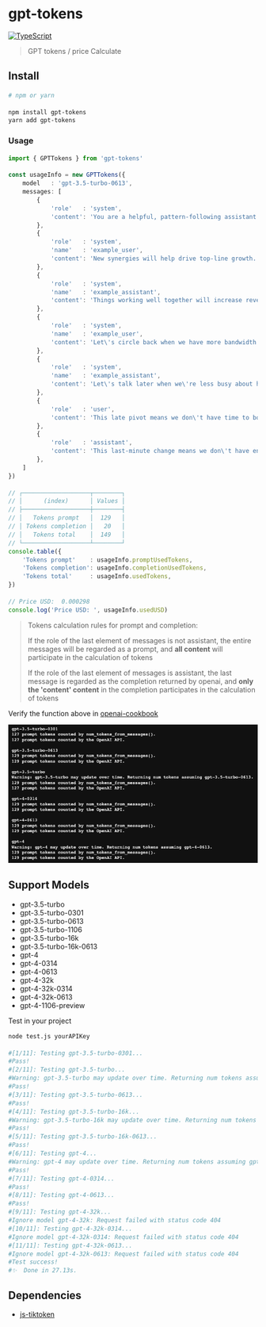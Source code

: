 # gpt-tokens

[![TypeScript](https://img.shields.io/badge/TypeScript-Ready-blue.svg)](https://www.typescriptlang.org/)

> GPT tokens / price Calculate

## Install

```bash
# npm or yarn

npm install gpt-tokens
yarn add gpt-tokens
```

### Usage

```typescript
import { GPTTokens } from 'gpt-tokens'

const usageInfo = new GPTTokens({
    model   : 'gpt-3.5-turbo-0613',
    messages: [
        {
            'role'   : 'system',
            'content': 'You are a helpful, pattern-following assistant that translates corporate jargon into plain English.',
        },
        {
            'role'   : 'system',
            'name'   : 'example_user',
            'content': 'New synergies will help drive top-line growth.',
        },
        {
            'role'   : 'system',
            'name'   : 'example_assistant',
            'content': 'Things working well together will increase revenue.',
        },
        {
            'role'   : 'system',
            'name'   : 'example_user',
            'content': 'Let\'s circle back when we have more bandwidth to touch base on opportunities for increased leverage.',
        },
        {
            'role'   : 'system',
            'name'   : 'example_assistant',
            'content': 'Let\'s talk later when we\'re less busy about how to do better.',
        },
        {
            'role'   : 'user',
            'content': 'This late pivot means we don\'t have time to boil the ocean for the client deliverable.',
        },
        {
            'role'   : 'assistant',
            'content': 'This last-minute change means we don\'t have enough time to complete the entire project for the client.',
        },
    ]
})

// ┌───────────────────┬────────┐
// │      (index)      │ Values │
// ├───────────────────┼────────┤
// │   Tokens prompt   │  129   │
// │ Tokens completion │   20   │
// │   Tokens total    │  149   │
// └───────────────────┴────────┘
console.table({
    'Tokens prompt'    : usageInfo.promptUsedTokens,
    'Tokens completion': usageInfo.completionUsedTokens,
    'Tokens total'     : usageInfo.usedTokens,
})

// Price USD:  0.000298
console.log('Price USD: ', usageInfo.usedUSD)
```

> Tokens calculation rules for prompt and completion:
>
> If the role of the last element of messages is not assistant, the entire messages will be regarded as a prompt, and **all content** will participate in the calculation of tokens
>
> If the role of the last element of messages is assistant, the last message is regarded as the completion returned by openai, and **only the 'content' content** in the completion participates in the calculation of tokens

Verify the function above in [openai-cookbook](https://github.com/openai/openai-cookbook/blob/main/examples/How_to_count_tokens_with_tiktoken.ipynb)

![openai-cookbook.png](openai-cookbook.png)

## Support Models

* gpt-3.5-turbo
* gpt-3.5-turbo-0301
* gpt-3.5-turbo-0613
* gpt-3.5-turbo-1106
* gpt-3.5-turbo-16k
* gpt-3.5-turbo-16k-0613
* gpt-4
* gpt-4-0314
* gpt-4-0613
* gpt-4-32k
* gpt-4-32k-0314
* gpt-4-32k-0613
* gpt-4-1106-preview

Test in your project

```bash
node test.js yourAPIKey

#[1/11]: Testing gpt-3.5-turbo-0301...
#Pass!
#[2/11]: Testing gpt-3.5-turbo...
#Warning: gpt-3.5-turbo may update over time. Returning num tokens assuming gpt-3.5-turbo-0613
#Pass!
#[3/11]: Testing gpt-3.5-turbo-0613...
#Pass!
#[4/11]: Testing gpt-3.5-turbo-16k...
#Warning: gpt-3.5-turbo-16k may update over time. Returning num tokens assuming gpt-3.5-turbo-16k-0613
#Pass!
#[5/11]: Testing gpt-3.5-turbo-16k-0613...
#Pass!
#[6/11]: Testing gpt-4...
#Warning: gpt-4 may update over time. Returning num tokens assuming gpt-4-0613
#Pass!
#[7/11]: Testing gpt-4-0314...
#Pass!
#[8/11]: Testing gpt-4-0613...
#Pass!
#[9/11]: Testing gpt-4-32k...
#Ignore model gpt-4-32k: Request failed with status code 404
#[10/11]: Testing gpt-4-32k-0314...
#Ignore model gpt-4-32k-0314: Request failed with status code 404
#[11/11]: Testing gpt-4-32k-0613...
#Ignore model gpt-4-32k-0613: Request failed with status code 404
#Test success!
#✨  Done in 27.13s.
```

## Dependencies

- [js-tiktoken](https://github.com/dqbd/tiktoken)
